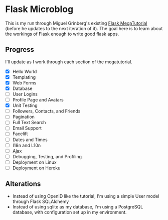 # Flask Microblog

This is my run through Miguel Grinberg's existing [Flask MegaTutorial](https://blog.miguelgrinberg.com/post/the-flask-mega-tutorial-part-i-hello-world) (before he updates to the next iteration of it).
The goal here is to learn about the workings of Flask enough to write good flask apps.

## Progress

I'll update as I work through each section of the megatutorial.

- [x] Hello World
- [x] Templating
- [x] Web Forms
- [x] Database
- [ ] User Logins
- [ ] Profile Page and Avatars
- [x] Unit Testing
- [ ] Followers, Contacts, and Friends
- [ ] Pagination
- [ ] Full Text Search
- [ ] Email Support
- [ ] Facelift
- [ ] Dates and Times
- [ ] I18n and L10n
- [ ] Ajax
- [ ] Debugging, Testing, and Profiling
- [ ] Deployment on Linux
- [ ] Deployment on Heroku

## Alterations 

- Instead of using OpenID like the tutorial, I'm using a simple User model through  Flask SQLAlchemy
- Instead of using sqlite as my database, I'm using a PostgreSQL database, with configuration set up in my environment.
